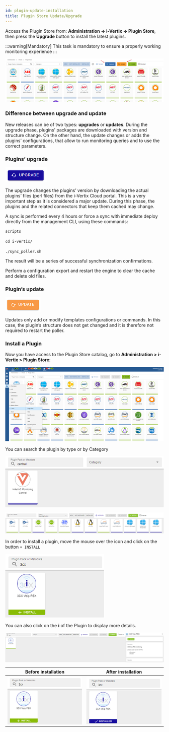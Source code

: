 ```yaml
---
id: plugin-update-installation
title: Plugin Store Update/Upgrade
---
```


Access the Plugin Store from: **Administration -> i-Vertix -> Plugin Store**, then press the **Upgrade** button to install the latest plugins.

:::warning[Mandatory]
This task is mandatory to ensure a properly working monitoring experience
:::

![image](../../assets/before-you-start/plugin-store-update.png)

### Difference between upgrade and update

New releases can be of two types: **upgrades** or **updates**. During the upgrade phase, plugins’ packages are downloaded with version and structure change. On the other hand, the update changes or adds the plugins’ configurations, that allow to run monitoring queries and to use the correct parameters.  

### Plugins’ upgrade

![image](../../assets/monitoring-resources/monitoring-basics/upg-pp.png)

The upgrade changes the plugins’ version by downloading the actual plugins’ files (perl files) from the i-Vertix Cloud portal. This is a very important step as it is considered a major update. During this phase, the plugins and the related connectors that keep them cached may change. 

A sync is performed every 4 hours or force a sync with immediate deploy directly from the management CLI, using these commands:

```
scripts

cd i-vertix/

./sync_poller.sh
```

The result will be a series of successful synchronization confirmations. 

Perform a configuration export and restart the engine to clear the cache and delete old files. 
 

### Plugin’s update

![image](../../assets/monitoring-resources/monitoring-basics/upd-pp.png)

Updates only add or modify templates configurations or commands. In this case, the plugin’s structure does not get changed and it is therefore not required to restart the poller. 

### Install a Plugin

Now you have access to the Plugin Store catalog, go to **Administration > i-Vertix > Plugin Store**:

![image](../../assets/monitoring-resources/monitoring-basics/ps-list.png)

You can search the plugin by type or by Category

![Central Plugin](../../assets/monitoring-resources/monitoring-basics/central-pp.png)

![Category](../../assets/monitoring-resources/monitoring-basics/os-pp.png)

In order to install a plugin, move the mouse over the icon and click on the button ``+ INSTALL``

![image](../../assets/monitoring-resources/monitoring-basics/install-pp.png)

You can also click on the **i** of the Plugin to display more details.

![image](../../assets/monitoring-resources/monitoring-basics/info-pp.png)

| **Before installation**                                                      | **After installation**                                                             |
|------------------------------------------------------------------------------|------------------------------------------------------------------------------------|
| ![image](../../assets/monitoring-resources/monitoring-basics/install-pp.png) | ![image](../../assets/monitoring-resources/monitoring-basics/after-install-pp.png) |